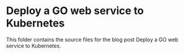 # Deploy a GO web service to Kubernetes

This folder contains the source files for the blog post Deploy a GO web service to Kubernetes. 









